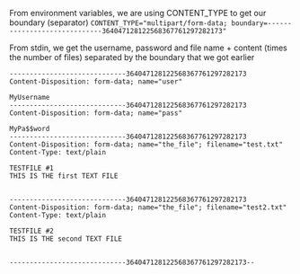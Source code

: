 From environment variables, we are using CONTENT_TYPE to get our boundary (separator)
`CONTENT_TYPE="multipart/form-data; boundary=-----------------------------364047128122568367761297282173"`

From stdin, we get the username, password and file name + content (times the number of files) separated by the boundary that we got earlier
```
-----------------------------364047128122568367761297282173
Content-Disposition: form-data; name="user"

MyUsername
-----------------------------364047128122568367761297282173
Content-Disposition: form-data; name="pass"

MyPa$$word
-----------------------------364047128122568367761297282173
Content-Disposition: form-data; name="the_file"; filename="test.txt"
Content-Type: text/plain

TESTFILE #1
THIS IS THE first TEXT FILE


-----------------------------364047128122568367761297282173
Content-Disposition: form-data; name="the_file"; filename="test2.txt"
Content-Type: text/plain

TESTFILE #2
THIS IS THE second TEXT FILE


-----------------------------364047128122568367761297282173--
 
```
